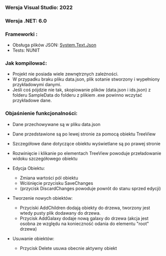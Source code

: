 ### Wersja Visual Studio: 2022  
### Wersja .NET: 6.0  
### Frameworki :  
  - Obsługa plików JSON: [System.Text.Json](https://www.nuget.org/packages/System.Text.Json)
  - Tests: NUNIT

### Jak kompilować:
  - Projekt nie posiada wiele zewnętrznych zależności.
  - W przypadku braku pliku data.json, plik sotanie stworzony i wypełniony przykładowymi danymi.
  - Jeśli coś pójdzie nie tak, skopiowanie plików (data.json i ids.json) z folderu SampleData do folderu z plikiem .exe powinno wczytać przykładowe dane. 
  
### Objaśnienie funkcjonalności:
  - Dane przechowywane są w pliku data.json
  - Dane przedstawione są po lewej stronie za pomocą obiektu TreeView
  - Szczegółowe dane dotyczące obiektu wyświetlane są po prawej stronie
  - Rozwinięcie i klikanie po elementach TreeView powoduje przeładowanie widoku szczegółowego obiektu
  
  - Edycja Obiektu:
    - Zmiana wartości pól obiektu
    - Wciśnięcie przycisku SaveChanges
    - (przycisk DiscardChanges powoduje powrót do stanu sprzed edycji)

  - Tworzenie nowych obiektów:
    - Przyciski AddChildren dodają obiekty do drzewa, tworzony jest wtedy pusty plik dodawany do drzewa.
    - Przycisk AddGalaxy dodaje nową galaxy do drzewa (akcja jest osobna ze względu na konieczność odania do elementu "root" drzewa)
    
  - Usuwanie obiektów:
    - Przycisk Delete usuwa obecnie aktywny obiekt
    
